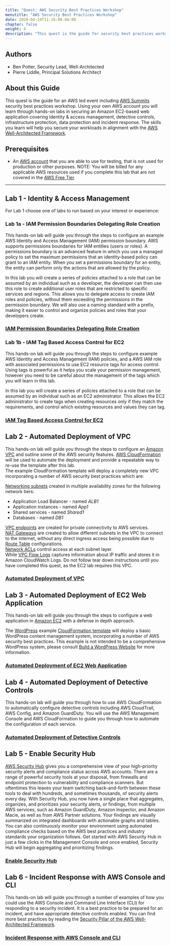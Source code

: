 ```yaml
---
title: "Quest: AWS Security Best Practices Workshop"
menutitle: "AWS Security Best Practices Workshop"
date: 2020-04-24T11:16:08-04:00
chapter: false
weight: 4
description: "This quest is the guide for security best practices workshop often ran at AWS led events including AWS Summits."
---
```

## Authors

- Ben Potter, Security Lead, Well-Architected
- Pierre Liddle, Principal Solutions Architect

## About this Guide

This quest is the guide for an AWS led event including [AWS Summits](https://aws.amazon.com/events/summits/) security best practices workshop. Using your own AWS account you will learn through hands-on labs in securing an Amazon EC2-based web application covering identity & access management, detective controls, infrastructure protection, data protection and incident response. The skills you learn will help you secure your workloads in alignment with the [AWS Well-Architected Framework](https://aws.amazon.com/architecture/well-architected/).

## Prerequisites

* An [AWS account](https://portal.aws.amazon.com/gp/aws/developer/registration/index.html) that you are able to use for testing, that is not used for production or other purposes.
NOTE: You will be billed for any applicable AWS resources used if you complete this lab that are not covered in the [AWS Free Tier](https://aws.amazon.com/free/).

***

## Lab 1 -  Identity & Access Management

For Lab 1 choose one of labs to run based on your interest or experience:

### Lab 1a - IAM Permission Boundaries Delegating Role Creation

This hands-on lab will guide you through the steps to configure an example AWS Identity and Access Management (IAM) permission boundary. AWS supports permissions boundaries for IAM entities (users or roles). A permissions boundary is an advanced feature in which you use a managed policy to set the maximum permissions that an identity-based policy can grant to an IAM entity. When you set a permissions boundary for an entity, the entity can perform only the actions that are allowed by the policy.

In this lab you will create a series of policies attached to a role that can be assumed by an individual such as a developer, the developer can then use this role to create additional user roles that are restricted to specific services and regions.
This allows you to delegate access to create IAM roles and policies, without them exceeding the permissions in the permission boundary. We will also use a naming standard with a prefix, making it easier to control and organize policies and roles that your developers create.

### [IAM Permission Boundaries Delegating Role Creation](/security/300_labs/300_iam_permission_boundaries_delegating_role_creation/)

### Lab 1b - IAM Tag Based Access Control for EC2

This hands-on lab will guide you through the steps to configure example AWS Identity and Access Management (IAM) policies, and a AWS IAM role with associated permissions to use EC2 resource tags for access control. Using tags is powerful as it helps you scale your permission management, however you need to be careful about the management of the tags which you will learn in this lab.<br />

In this lab you will create a series of policies attached to a role that can be assumed by an individual such as an EC2 administrator. This allows the EC2 administrator to create tags when creating resources only if they match the requirements, and control which existing resources and values they can tag.

### [IAM Tag Based Access Control for EC2](/security/300_labs/300_iam_tag_based_access_control_for_ec2/)

## Lab 2 - Automated Deployment of VPC

This hands-on lab will guide you through the steps to configure an [Amazon VPC](https://docs.aws.amazon.com/vpc/latest/userguide/what-is-amazon-vpc.html) and outline some of the AWS security features. [AWS CloudFormation](https://aws.amazon.com/cloudformation/) will be used to automate the deployment and provide a repeatable way to re-use the template after this lab.
<br />
The example CloudFormation template will deploy a completely new VPC incorporating a number of AWS security best practices which are:

[Networking subnets](https://docs.aws.amazon.com/vpc/latest/userguide/VPC_Subnets.html) created in multiple availability zones for the following network tiers:

  * Application Load Balancer - named *ALB1*
  * Application instances - named *App1*
  * Shared services - named *Shared1*
  * Databases - named *DB1*

[VPC endpoints](https://docs.aws.amazon.com/vpc/latest/userguide/vpc-endpoints.html) are created for private connectivity to AWS services.<br />
[NAT Gateways](https://docs.aws.amazon.com/vpc/latest/userguide/vpc-nat-gateway.html) are created to allow different subnets in the VPC to connect to the internet, without any direct ingress access being possible due to [Route Table](https://docs.aws.amazon.com/vpc/latest/userguide/VPC_Route_Tables.html) configurations.<br />
[Network ACLs](https://docs.aws.amazon.com/vpc/latest/userguide/vpc-network-acls.html) control access at each subnet layer.<br />
While [VPC Flow Logs](https://docs.aws.amazon.com/vpc/latest/userguide/flow-logs.html) captures information about IP traffic and stores it in Amazon CloudWatch Logs.
Do not follow tear down instructions until you have completed this quest, as the EC2 lab requires this VPC.

### [Automated Deployment of VPC](/security/200_labs/200_automated_deployment_of_vpc/)

## Lab 3 - Automated Deployment of EC2 Web Application

This hands-on lab will guide you through the steps to configure a web application in [Amazon EC2](https://aws.amazon.com/ec2/) with a defense in depth approach.<br />

The [WordPress](https://wordpress.org/) example [CloudFormation template](/Security/200_Automated_Deployment_of_EC2_Web_Application/Code/wordpress.yaml) will deploy a basic WordPress  content management system, incorporating a number of AWS security best practices. This example is not intended to be a comprehensive WordPress system, please consult [Build a WordPress Website](https://aws.amazon.com/getting-started/projects/build-wordpress-website/) for more information.


### [Automated Deployment of EC2 Web Application](/security/200_labs/200_automated_deployment_of_ec2_web_application/)

## Lab 4 - Automated Deployment of Detective Controls

This hands-on lab will guide you through how to use AWS CloudFormation to automatically configure detective controls including AWS CloudTrail, AWS Config, and Amazon GuardDuty. You will use the AWS Management Console and AWS CloudFormation to guide you through how to automate the configuration of each service.

### [Automated Deployment of Detective Controls](/security/200_labs/200_automated_deployment_of_detective_controls/)

## Lab 5 - Enable Security Hub

[AWS Security Hub](https://aws.amazon.com/security-hub/) gives you a comprehensive view of your high-priority security alerts and compliance status across AWS accounts. There are a range of powerful security tools at your disposal, from firewalls and endpoint protection to vulnerability and compliance scanners. But oftentimes this leaves your team switching back-and-forth between these tools to deal with hundreds, and sometimes thousands, of security alerts every day. With Security Hub, you now have a single place that aggregates, organizes, and prioritizes your security alerts, or findings, from multiple AWS services, such as Amazon GuardDuty, Amazon Inspector, and Amazon Macie, as well as from AWS Partner solutions. Your findings are visually summarized on integrated dashboards with actionable graphs and tables. You can also continuously monitor your environment using automated compliance checks based on the AWS best practices and industry standards your organization follows. Get started with AWS Security Hub in just a few clicks in the Management Console and once enabled, Security Hub will begin aggregating and prioritizing findings.

### [Enable Security Hub](/security/100_labs/100_enable_security_hub/)


## Lab 6 - Incident Response with AWS Console and CLI

This hands-on lab will guide you through a number of examples of how you could use the AWS Console and Command Line Interface (CLI) for responding to a security incident. It is a best practice to be prepared for an incident, and have appropriate detective controls enabled. You can find more best practices by reading the [Security Pillar of the AWS Well-Architected Framework](https://wa.aws.amazon.com/wat.pillar.security.en.html).

### [Incident Response with AWS Console and CLI](/security/300_labs/300_incident_response_with_aws_console_and_cli/)
